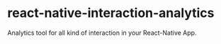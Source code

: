 # react-native-interaction-analytics
Analytics tool for all kind of interaction in your React-Native App.
